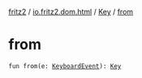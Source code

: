 [fritz2](../../index.md) / [io.fritz2.dom.html](../index.md) / [Key](index.md) / [from](./from.md)

# from

`fun from(e: `[`KeyboardEvent`](https://kotlinlang.org/api/latest/jvm/stdlib/org.w3c.dom.events/-keyboard-event/index.html)`): `[`Key`](index.md)